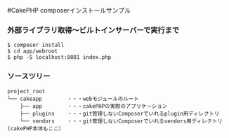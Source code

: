 #CakePHP composerインストールサンプル

### 外部ライブラリ取得〜ビルトインサーバーで実行まで
```
$ composer install
$ cd app/webroot
$ php -S localhost:8081 index.php
```

### ソースツリー
```
project_root
└── cakeapp        ・・・webモジュールのルート
    ├── app        ・・・cakePHPの実際のアプリケーション
    ├── plugins    ・・・git管理しないComposerでいれるplugin用ディレクトリ
    └── vendors    ・・・git管理しないComposerでいれるvendors用ディレクトリ(cakePHP本体もここ）
```

